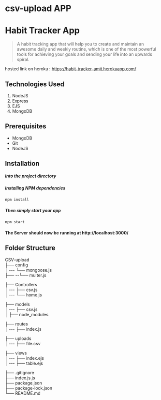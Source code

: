 # csv-upload APP


# Habit Tracker App
> A habit tracking app that will help you to create and maintain an awesome daily and weekly routine, which is one of the most powerful tools for achieving your goals and sending your life into an upwards spiral.

hosted link on heroku : https://habit-tracker-amit.herokuapp.com/

## Technologies Used
1.  NodeJS
2.  Express
3.  EJS
4.  MongoDB

## Prerequisites
- MongoDB
- Git
- NodeJS


## Installation



##### Into the project directory


##### Installing NPM dependencies

`npm install`

##### Then simply start your app

`npm start`

#### The Server should now be running at http://localhost:3000/

## Folder Structure

CSV-upload <br>
├── config <br>
│ --- └── mongoose.js <br>
├── --└── multer.js <br>

├── Controllers <br>
│ --- ├── csv.js <br>
│ --- └── home.js <br>

├── models <br>
│ --- ├── csv.js <br>
│
├── node_modules <br>

├── routes <br>
│ --- ├── index.js <br>

├── uploads <br>
│ --- ├── file.csv <br>

├── views <br>
│ --- ├── index.ejs <br>
│ --- ├── table.ejs <br>

├── .gitignore <br>
├── index.js.js <br>
├── package.json <br>
├── package-lock.json <br>
└── README.md <br>
